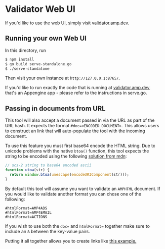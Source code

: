 <!---
Copyright 2015 The AMP HTML Authors. All Rights Reserved.

Licensed under the Apache License, Version 2.0 (the "License");
you may not use this file except in compliance with the License.
You may obtain a copy of the License at

      http://www.apache.org/licenses/LICENSE-2.0

Unless required by applicable law or agreed to in writing, software
distributed under the License is distributed on an "AS-IS" BASIS,
WITHOUT WARRANTIES OR CONDITIONS OF ANY KIND, either express or implied.
See the License for the specific language governing permissions and
limitations under the License.
-->

# Validator Web UI

If you'd like to use the web UI, simply visit
[validator.amp.dev](https://validator.amp.dev/).

## Running your own Web UI

In this directory, run

```sh
$ npm install
$ go build serve-standalone.go
$ ./serve-standalone
```

Then visit your own instance at `http://127.0.0.1:8765/`.

If you'd like to run exactly the code that is running at
[validator.amp.dev](https://validator.amp.dev/), that's an Appengine app -
please refer to the instructions in serve.go.

## Passing in documents from URL

This tool will also accept a document passed in via the URL as part of the URL
hash. It expects the format `#doc=<ENCODED_DOCUMENT>`. This allows users to
construct an link that will auto-populate the tool with the incoming document.

To use this feature you must first base64 encode the HTML string. Due to unicode
problems with the native `btoa()` function, this tool expects the string to be
encoded using the following
[solution from mdn](https://developer.mozilla.org/en-US/docs/Web/API/WindowOrWorkerGlobalScope/btoa#Unicode_strings):

```js
// ucs-2 string to base64 encoded ascii
function utoa(str) {
  return window.btoa(unescape(encodeURIComponent(str)));
}
```

By default this tool will assume you want to validate an `AMPHTML` document. If
you would like to validate another format you can chose one of the following:

```http
#htmlFormat=AMP4ADS
#htmlFormat=AMP4EMAIL
#htmlFormat=ACTIONS
```

If you wish to use both the `doc=` and `htmlFormat=` together make sure to
include an `&` between the key-value pairs.

Putting it all together allows you to create links like
[this example.](https://validator.amp.dev/#htmlFormat=AMP4ADS&doc=PCFkb2N0eXBlIGh0bWw%2BCjxodG1sIOKaoTRhZHM%2BCjxoZWFkPgogIDxtZXRhIGNoYXJzZXQ9InV0Zi04Ij4KICA8bWV0YSBuYW1lPSJ2aWV3cG9ydCIgY29udGVudD0id2lkdGg9ZGV2aWNlLXdpZHRoLG1pbmltdW0tc2NhbGU9MSI%2BCiAgPHN0eWxlIGFtcDRhZHMtYm9pbGVycGxhdGU%2BYm9keXt2aXNpYmlsaXR5OmhpZGRlbn08L3N0eWxlPgogIDxzY3JpcHQgYXN5bmMgc3JjPSJodHRwczovL2Nkbi5hbXBwcm9qZWN0Lm9yZy9hbXA0YWRzLXYwLmpzIj48L3NjcmlwdD4KPC9oZWFkPgo8Ym9keT4KCTxhbXAtaW1nIHdpZHRoPSI1MDAiIGhlaWdodD0iNTAwIiBzcmM9Imh0dHA6Ly9wbGFjZWtpdHRlbi5jb20vNTAwLzUwMCI%2BPC9hbXAtaW1nPgogIAk8aDE%2BQ2F0cyBhcmUgY29vbC48L2gxPgo8L2JvZHk%2BCjwvaHRtbD4)
